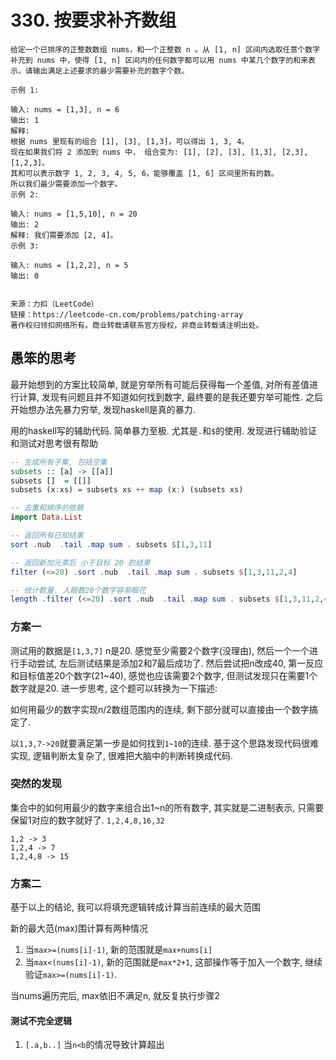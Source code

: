 # 330. 按要求补齐数组

```
给定一个已排序的正整数数组 nums，和一个正整数 n 。从 [1, n] 区间内选取任意个数字补充到 nums 中，使得 [1, n] 区间内的任何数字都可以用 nums 中某几个数字的和来表示。请输出满足上述要求的最少需要补充的数字个数。

示例 1:

输入: nums = [1,3], n = 6
输出: 1 
解释:
根据 nums 里现有的组合 [1], [3], [1,3]，可以得出 1, 3, 4。
现在如果我们将 2 添加到 nums 中， 组合变为: [1], [2], [3], [1,3], [2,3], [1,2,3]。
其和可以表示数字 1, 2, 3, 4, 5, 6，能够覆盖 [1, 6] 区间里所有的数。
所以我们最少需要添加一个数字。
示例 2:

输入: nums = [1,5,10], n = 20
输出: 2
解释: 我们需要添加 [2, 4]。
示例 3:

输入: nums = [1,2,2], n = 5
输出: 0


来源：力扣（LeetCode）
链接：https://leetcode-cn.com/problems/patching-array
著作权归领扣网络所有。商业转载请联系官方授权，非商业转载请注明出处。
```

## 愚笨的思考

最开始想到的方案比较简单, 就是穷举所有可能后获得每一个差值, 对所有差值进行计算, 发现有问题且并不知道如何找到数字, 最终要的是我还要穷举可能性. 之后开始想办法先暴力穷举, 发现haskell是真的暴力. 

用的haskell写的辅助代码. 简单暴力至极. 尤其是`.`和`$`的使用. 发现进行辅助验证和测试对思考很有帮助
```haskell
-- 生成所有子集, 包括空集
subsets :: [a] -> [[a]]
subsets []  = [[]]
subsets (x:xs) = subsets xs ++ map (x:) (subsets xs)

-- 去重和排序的依赖
import Data.List

-- 返回所有已知结果
sort .nub  .tail .map sum . subsets $[1,3,11]

-- 返回新加元素后 小于目标 20 的结果
filter (<=20) .sort .nub  .tail .map sum . subsets $[1,3,11,2,4]

-- 统计数量. 人眼数20个数字容易眼花
length .filter (<=20) .sort .nub  .tail .map sum . subsets $[1,3,11,2,4]
```

### 方案一

测试用的数据是`[1,3,7]` n是20. 感觉至少需要2个数字(没理由), 然后一个一个进行手动尝试, 左后测试结果是添加2和7最后成功了. 然后尝试把n改成40, 第一反应和目标值差20个数字\(21\~40\), 感觉也应该需要2个数字, 但测试发现只在需要1个数字就是20.  进一步思考, 这个题可以转换为一下描述:

如何用最少的数字实现n/2数组范围内的连续, 剩下部分就可以直接由一个数字搞定了. 

以`1,3,7->20`就要满足第一步是如何找到`1~10`的连续. 基于这个思路发现代码很难实现, 逻辑判断太复杂了, 很难把大脑中的判断转换成代码. 

### 突然的发现

集合中的如何用最少的数字来组合出1\~n的所有数字, 其实就是二进制表示, 只需要保留1对应的数字就好了. `1,2,4,8,16,32`
```
1,2 -> 3
1,2,4 -> 7
1,2,4,8 -> 15
```
### 方案二

基于以上的结论, 我可以将填充逻辑转成计算当前连续的最大范围

新的最大范\(max\)围计算有两种情况

1. 当`max>=(nums[i]-1)`, 新的范围就是`max+nums[i]` 
2. 当`max<(nums[i]-1)`, 新的范围就是`max*2+1`, 这部操作等于加入一个数字, 继续验证`max>=(nums[i]-1)`.

当nums遍历完后, max依旧不满足n, 就反复执行步骤2

#### 测试不完全逻辑

1. `[.a,b..]` 当`n<b`的情况导致计算超出
